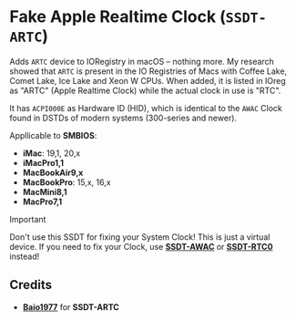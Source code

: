# Fake Apple Realtime Clock (`SSDT-ARTC`) 
Adds `ARTC` device to IORegistry in macOS – nothing more. My research showed that `ARTC` is present in the IO Registries of Macs with Coffee Lake, Comet Lake, Ice Lake and Xeon W CPUs. When added, it is listed in IOreg as "ARTC" (Apple Realtime Clock) while the actual clock in use is "RTC".

It has `ACPI000E` as Hardware ID (HID), which is identical to the `AWAC` Clock found in DSTDs of modern systems (300-series and newer).

Appllicable to **SMBIOS**:

- **iMac**: 19,1, 20,x
- **iMacPro1,1**
- **MacBookAir9,x**
- **MacBookPro**: 15,x, 16,x
- **MacMini8,1**
- **MacPro7,1**

> [!IMPORTANT]
>
> Don't use this SSDT for fixing your System Clock! This is just a virtual  device. If you need to fix your Clock, use [**SSDT-AWAC**](https://github.com/5T33Z0/OC-Little-Translated/tree/main/01_Adding_missing_Devices_and_enabling_Features/System_Clock_(SSDT-AWAC)) or [**SSDT-RTC0**](https://github.com/5T33Z0/OC-Little-Translated/tree/main/01_Adding_missing_Devices_and_enabling_Features/System_Clock_(SSDT-RTC0)) instead!

## Credits
- [**Baio1977**](https://www.mstx.cn/Baio1977) for **SSDT-ARTC**
